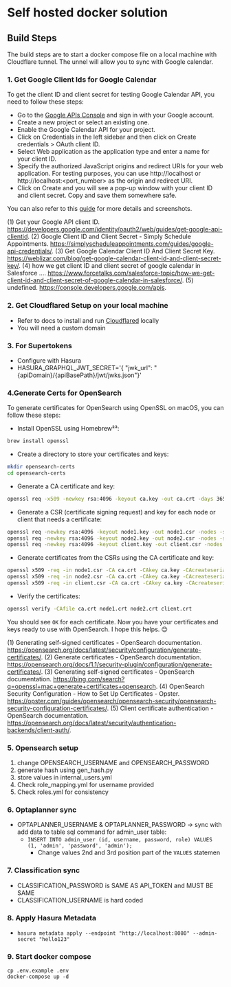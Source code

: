 # Self hosted docker solution

## Build Steps

The build steps are to start a docker compose file on a local machine with Cloudflare tunnel. The unnel will allow you to sync with Google calendar.

### 1. Get Google Client Ids for Google Calendar



To get the client ID and client secret for testing Google Calendar API, you need to follow these steps:

- Go to the [Google APIs Console](^1^) and sign in with your Google account.
- Create a new project or select an existing one.
- Enable the Google Calendar API for your project.
- Click on Credentials in the left sidebar and then click on Create credentials > OAuth client ID.
- Select Web application as the application type and enter a name for your client ID.
- Specify the authorized JavaScript origins and redirect URIs for your web application. For testing purposes, you can use http://localhost or http://localhost:<port_number> as the origin and redirect URI.
- Click on Create and you will see a pop-up window with your client ID and client secret. Copy and save them somewhere safe.

You can also refer to this [guide](^3^) for more details and screenshots.

(1) Get your Google API client ID. https://developers.google.com/identity/oauth2/web/guides/get-google-api-clientid.
(2) Google Client ID and Client Secret - Simply Schedule Appointments. https://simplyscheduleappointments.com/guides/google-api-credentials/.
(3) Get Google Calendar Client ID And Client Secret Key. https://weblizar.com/blog/get-google-calendar-client-id-and-client-secret-key/.
(4) how we get client ID and client secret of google calendar in Salesforce .... https://www.forcetalks.com/salesforce-topic/how-we-get-client-id-and-client-secret-of-google-calendar-in-salesforce/.
(5) undefined. https://console.developers.google.com/apis.

### 2. Get Cloudflared Setup on your local machine
- Refer to docs to install and run [Cloudflared](https://developers.cloudflare.com/cloudflare-one/connections/connect-networks/install-and-setup/tunnel-guide/) locally
- You will need a custom domain

### 3. For Supertokens
- Configure with Hasura
- HASURA_GRAPHQL_JWT_SECRET='{ "jwk_url": "{apiDomain}/{apiBasePath}/jwt/jwks.json"}'

### 4.Generate Certs for OpenSearch

To generate certificates for OpenSearch using OpenSSL on macOS, you can follow these steps:

- Install OpenSSL using Homebrew²³:

```sh
brew install openssl
```

- Create a directory to store your certificates and keys:

```sh
mkdir opensearch-certs
cd opensearch-certs
```

- Generate a CA certificate and key:

```sh
openssl req -x509 -newkey rsa:4096 -keyout ca.key -out ca.crt -days 365 -nodes -subj '/CN=opensearch-ca'
```

- Generate a CSR (certificate signing request) and key for each node or client that needs a certificate:

```sh
openssl req -newkey rsa:4096 -keyout node1.key -out node1.csr -nodes -subj '/CN=node1'
openssl req -newkey rsa:4096 -keyout node2.key -out node2.csr -nodes -subj '/CN=node2'
openssl req -newkey rsa:4096 -keyout client.key -out client.csr -nodes -subj '/CN=client'
```

- Generate certificates from the CSRs using the CA certificate and key:

```sh
openssl x509 -req -in node1.csr -CA ca.crt -CAkey ca.key -CAcreateserial -out node1.crt
openssl x509 -req -in node2.csr -CA ca.crt -CAkey ca.key -CAcreateserial -out node2.crt
openssl x509 -req -in client.csr -CA ca.crt -CAkey ca.key -CAcreateserial -out client.crt
```

- Verify the certificates:

```sh
openssl verify -CAfile ca.crt node1.crt node2.crt client.crt
```

You should see `OK` for each certificate. Now you have your certificates and keys ready to use with OpenSearch. I hope this helps. 😊


(1) Generating self-signed certificates - OpenSearch documentation. https://opensearch.org/docs/latest/security/configuration/generate-certificates/.
(2) Generate certificates - OpenSearch documentation. https://opensearch.org/docs/1.1/security-plugin/configuration/generate-certificates/.
(3) Generating self-signed certificates - OpenSearch documentation. https://bing.com/search?q=openssl+mac+generate+certificates+opensearch.
(4) OpenSearch Security Configuration - How to Set Up Certificates - Opster. https://opster.com/guides/opensearch/opensearch-security/opensearch-security-configuration-certificates/.
(5) Client certificate authentication - OpenSearch documentation. https://opensearch.org/docs/latest/security/authentication-backends/client-auth/.

### 5. Opensearch setup

1. change OPENSEARCH_USERNAME and OPENSEARCH_PASSWORD
2. generate hash using gen_hash.py
3. store values in internal_users.yml
4. Check role_mapping.yml for username provided
5. Check roles.yml for consistency

### 6. Optaplanner sync
- OPTAPLANNER_USERNAME & OPTAPLANNER_PASSWORD -> sync with add data to table sql command for admin_user table:
  - ```INSERT INTO admin_user (id, username, password, role) VALUES (1, 'admin', 'password', 'admin');```
    - Change values 2nd and 3rd position part of the ```VALUES``` statemen

### 7. Classification sync
- CLASSIFICATION_PASSWORD is SAME AS API_TOKEN and MUST BE SAME
- CLASSIFICATION_USERNAME is hard coded

### 8. Apply Hasura Metadata
- ```hasura metadata apply --endpoint "http://localhost:8080" --admin-secret "hello123"```

### 9. Start docker compose

```
cp .env.example .env
docker-compose up -d
```


